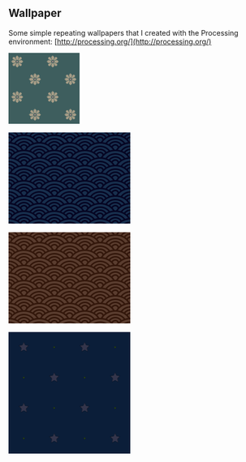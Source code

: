 Wallpaper
---------

Some simple repeating wallpapers that I created with the Processing environment: [http://processing.org/](http://processing.org/)


![Flowers](./flowers/flowers.png?raw=true)

![Osaka Blue](./osaka/osaka-blue.png?raw=true)

![Osaka Brown](./osaka/osaka-brown.png?raw=true)

![Starlite](./starlite/starlite.png?raw=true)
